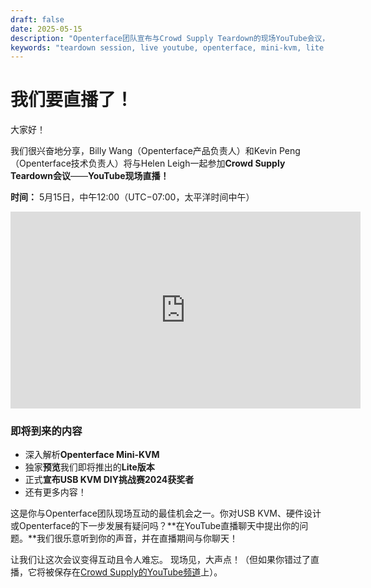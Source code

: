 ```yaml
---
draft: false
date: 2025-05-15
description: "Openterface团队宣布与Crowd Supply Teardown的现场YouTube会议，包括Mini-KVM深度解析、Lite版本预览和USB KVM DIY挑战赛2024获奖者公告。"
keywords: "teardown session, live youtube, openterface, mini-kvm, lite version, usb kvm, diy challenge, crowd supply, billy wang, kevin peng, helen leigh"
---
```


# 我们要直播了！

大家好！

我们很兴奋地分享，Billy Wang（Openterface产品负责人）和Kevin Peng（Openterface技术负责人）将与Helen Leigh一起参加**Crowd Supply Teardown会议**——**YouTube现场直播！**

**时间：** 5月15日，中午12:00（UTC−07:00，太平洋时间中午）

<iframe width="560" height="315" src="https://www.youtube.com/embed/Tp4f_uxEo6E?si=IvgSfYIVd1f5Tikr" title="YouTube video player" frameborder="0" allow="accelerometer; autoplay; clipboard-write; encrypted-media; gyroscope; picture-in-picture; web-share" referrerpolicy="strict-origin-when-cross-origin" allowfullscreen></iframe>

### 即将到来的内容

* 深入解析**Openterface Mini-KVM**
* 独家**预览**我们即将推出的**Lite版本**
* 正式**宣布USB KVM DIY挑战赛2024获奖者**
* 还有更多内容！

这是你与Openterface团队现场互动的最佳机会之一。你对USB KVM、硬件设计或Openterface的下一步发展有疑问吗？**在YouTube直播聊天中提出你的问题。**我们很乐意听到你的声音，并在直播期间与你聊天！

让我们让这次会议变得互动且令人难忘。
现场见，大声点！（但如果你错过了直播，它将被保存在[Crowd Supply的YouTube频道](https://www.youtube.com/channel/UCEy6epGOpSspDO09v4IPRAw)上）。
